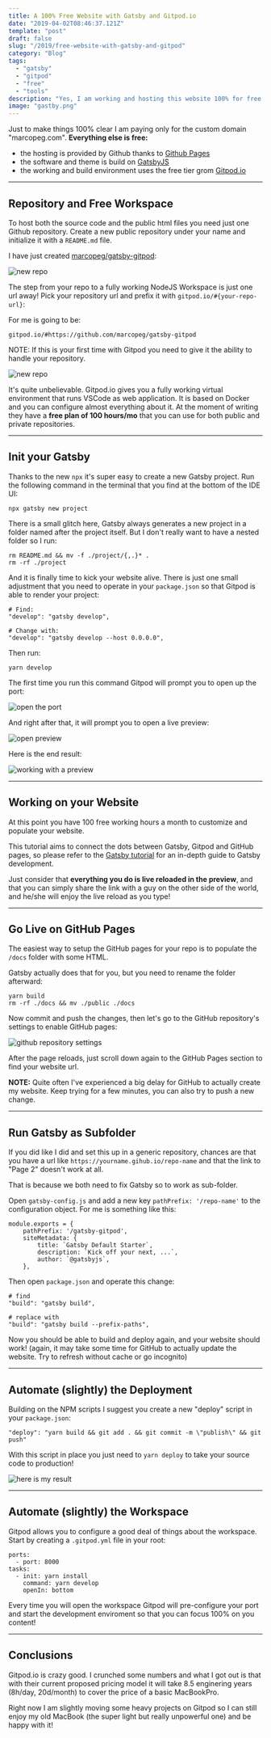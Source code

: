 ```yaml
---
title: A 100% Free Website with Gatsby and Gitpod.io
date: "2019-04-02T08:46:37.121Z"
template: "post"
draft: false
slug: "/2019/free-website-with-gatsby-and-gitpod"
category: "Blog"
tags:
  - "gatsby"
  - "gitpod"
  - "free"
  - "tools"
description: "Yes, I am working and hosting this website 100% for free thanks to GatsbyJS and Gitpod.io - here is how you can do the same"
image: "gastby.png"
---
```


Just to make things 100% clear I am paying only for the custom domain "marcopeg.com".
**Everything else is free:**

- the hosting is provided by Github thanks to [Github Pages](https://pages.github.com/)
- the software and theme is build on [GatsbyJS](https://www.gatsbyjs.org/)
- the working and build environment uses the free tier grom [Gitpod.io](https://gitpod.io)

---

## Repository and Free Workspace

To host both the source code and the public html files you need just one Github repository.
Create a new public repository under your name and initialize it with a `README.md` file.

I have just created [marcopeg/gatsby-gitpod](https://github.com/marcopeg/gatsby-gitpod):

![new repo](./media/gatsby-gitpod-new-repo.jpg)

The step from your repo to a fully working NodeJS Workspace is just one url away!
Pick your repository url and prefix it with `gitpod.io/#{your-repo-url}`:

For me is going to be:

    gitpod.io/#https://github.com/marcopeg/gatsby-gitpod

NOTE: If this is your first time with Gitpod you need to give it the ability to handle your repository.

![new repo](./media/gatsby-gitpod-new-workspace.jpg)

It's quite unbelievable. Gitpod.io gives you a fully working virtual environment that runs VSCode as web application.
It is based on Docker and you can configure almost everything about it. At the moment of writing they have
a **free plan of 100 hours/mo** that you can use for both public and private repositories.

---

## Init your Gatsby

Thanks to the new `npx` it's super easy to create a new Gatsby project. Run the following command in the terminal
that you find at the bottom of the IDE UI:

    npx gatsby new project

There is a small glitch here, Gatsby always generates a new project in a folder named after the project itself.
But I don't really want to have a nested folder so I run:

    rm README.md && mv -f ./project/{,.}* .
    rm -rf ./project

And it is finally time to kick your website alive. There is just one small adjustment that you need to operate
in your `package.json` so that Gitpod is able to render your project:

    # Find:
    "develop": "gatsby develop",

    # Change with:
    "develop": "gatsby develop --host 0.0.0.0",

Then run:

    yarn develop

The first time you run this command Gitpod will prompt you to open up the port:

![open the port](./media/gatsby-gitpod-expose-port.jpg)

And right after that, it will prompt you to open a live preview:

![open preview](./media/gatsby-gitpod-preview.jpg)

Here is the end result:

![working with a preview](./media/gatsby-gitpod-working.jpg)

---

## Working on your Website

At this point you have 100 free working hours a month to customize and populate your website.

This tutorial aims to connect the dots between Gatsby, Gitpod and GitHub pages, so please refer to the
[Gatsby tutorial](https://www.gatsbyjs.org/tutorial/) for an in-depth guide to Gatsby development.

Just consider that **everything you do is live reloaded in the preview**, and that you can simply share
the link with a guy on the other side of the world, and he/she will enjoy the live reload as you type!

---

## Go Live on GitHub Pages

The easiest way to setup the GitHub pages for your repo is to populate the `/docs` folder with some HTML.

Gatsby actually does that for you, but you need to rename the folder afterward:

    yarn build
    rm -rf ./docs && mv ./public ./docs

Now commit and push the changes, then let's go to the GitHub repository's settings to enable GitHub pages:

![github repository settings](./media/gatsby-gitpod-settings.jpg)

After the page reloads, just scroll down again to the GitHub Pages section to find your website url.

**NOTE:** Quite often I've experienced a big delay for GitHub to actually create my website. Keep trying
for a few minutes, you can also try to push a new change.

---

## Run Gatsby as Subfolder

If you did like I did and set this up in a generic repository, chances are that you have a url like
`https://yourname.gihub.io/repo-name` and that the link to "Page 2" doesn't work at all.

That is because we both need to fix Gatsby so to work as sub-folder.

Open `gatsby-config.js` and add a new key `pathPrefix: '/repo-name'` to the configuration object. For me is
something like this:

    module.exports = {
        pathPrefix: '/gatsby-gitpod',
        siteMetadata: {
            title: `Gatsby Default Starter`,
            description: `Kick off your next, ...`,
            author: `@gatsbyjs`,
        },

Then open `package.json` and operate this change:

    # find
    "build": "gatsby build",

    # replace with
    "build": "gatsby build --prefix-paths",

Now you should be able to build and deploy again, and your website should work! (again, it may take some time for
GitHub to actually update the website. Try to refresh without cache or go incognito)

---

## Automate (slightly) the Deployment

Building on the NPM scripts I suggest you create a new "deploy" script in your `package.json`:

    "deploy": "yarn build && git add . && git commit -m \"publish\" && git push"

With this script in place you just need to `yarn deploy` to take your source code to production!

![here is my result](./media/gatsby-gitpod-result.jpg)

---

## Automate (slightly) the Workspace

Gitpod allows you to configure a good deal of things about the workspace. Start by creating a
`.gitpod.yml` file in your root:

    ports:
      - port: 8000
    tasks:
      - init: yarn install
        command: yarn develop
        openIn: bottom

Every time you will open the workspace Gitpod will pre-configure your port and start the development
enviroment so that you can focus 100% on you content!

---

## Conclusions

Gitpod.io is crazy good. I crunched some numbers and what I got out is that with their current proposed
pricing model it will take 8.5 enginering years (8h/day, 20d/month) to cover the price of a basic
MacBookPro.

Right now I am slightly moving some heavy projects on Gitpod so I can still enjoy my old MacBook (the super
light but really unpowerful one) and be happy with it!

